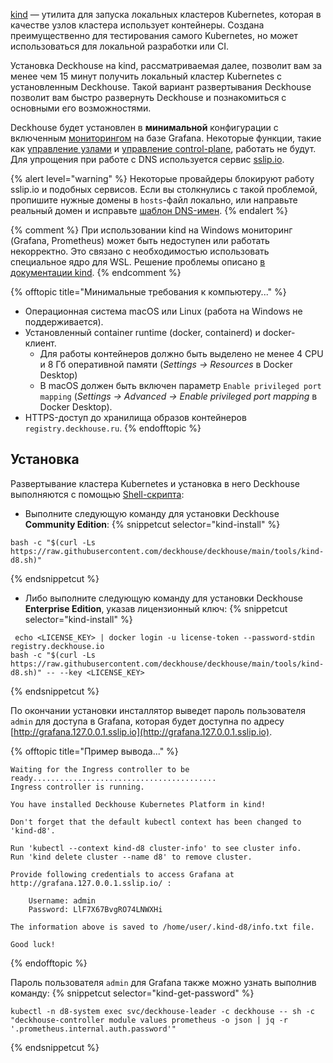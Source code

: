 [kind](https://kind.sigs.k8s.io/) — утилита для запуска локальных кластеров Kubernetes, которая в качестве узлов кластера использует контейнеры. Создана преимущественно для тестирования самого Kubernetes, но может использоваться для локальной разработки или CI.

Установка Deckhouse на kind, рассматриваемая далее, позволит вам за менее чем 15 минут получить локальный кластер Kubernetes с установленным Deckhouse. Такой вариант развертывания Deckhouse позволит вам быстро развернуть Deckhouse и познакомиться с основными его возможностями.

Deckhouse будет установлен в **минимальной** конфигурации с включенным [мониторингом](/documentation/v1/modules/300-prometheus/) на базе Grafana. Некоторые функции, такие как [управление узлами](/documentation/v1/modules/040-node-manager/) и [управление control-plane](/documentation/v1/modules/040-control-plane-manager/), работать не будут. Для упрощения при работе с DNS используется сервис [sslip.io](https://sslip.io).

{% alert level="warning" %}
Некоторые провайдеры блокируют работу sslip.io и подобных сервисов. Если вы столкнулись с такой проблемой, пропишите нужные домены в `hosts`-файл локально, или направьте реальный домен и исправьте [шаблон DNS-имен](../../documentation/v1/deckhouse-configure-global.html#parameters-modules-publicdomaintemplate).
{% endalert %}

{% comment %}
При использовании kind на Windows мониторинг (Grafana, Prometheus) может быть недоступен или работать некорректно. Это связано с необходимостью использовать специальное ядро для WSL. Решение проблемы описано [в документации kind](https://kind.sigs.k8s.io/docs/user/using-wsl2/#kubernetes-service-with-session-affinity).
{% endcomment %}

{% offtopic title="Минимальные требования к компьютеру..." %}
- Операционная система macOS или Linux (работа на Windows не поддерживается).
- Установленный container runtime (docker, containerd) и docker-клиент.
    - Для работы контейнеров должно быть выделено не менее 4 CPU и 8 Гб оперативной памяти (_Settings -> Resources_ в Docker Desktop)
    - В macOS должен быть включен параметр `Enable privileged port mapping` (_Settings -> Advanced -> Enable privileged port mapping_ в Docker Desktop).
- HTTPS-доступ до хранилища образов контейнеров `registry.deckhouse.ru`.
{% endofftopic %}

## Установка

Развертывание кластера Kubernetes и установка в него Deckhouse выполняются с помощью [Shell-скрипта](https://github.com/deckhouse/deckhouse/blob/main/tools/kind-d8.sh):
- Выполните следующую команду для установки Deckhouse **Community Edition**:
  {% snippetcut selector="kind-install" %}
```shell
bash -c "$(curl -Ls https://raw.githubusercontent.com/deckhouse/deckhouse/main/tools/kind-d8.sh)"
```
  {% endsnippetcut %}
- Либо выполните следующую команду для установки Deckhouse **Enterprise Edition**, указав лицензионный ключ:
  {% snippetcut selector="kind-install" %}
```shell
 echo <LICENSE_KEY> | docker login -u license-token --password-stdin registry.deckhouse.io
bash -c "$(curl -Ls https://raw.githubusercontent.com/deckhouse/deckhouse/main/tools/kind-d8.sh)" -- --key <LICENSE_KEY>
```
  {% endsnippetcut %}

По окончании установки инсталлятор выведет пароль пользователя `admin` для доступа в Grafana, которая будет доступна по адресу [http://grafana.127.0.0.1.sslip.io](http://grafana.127.0.0.1.sslip.io).

{% offtopic title="Пример вывода..." %}
```text
Waiting for the Ingress controller to be ready.........................................
Ingress controller is running.

You have installed Deckhouse Kubernetes Platform in kind!

Don't forget that the default kubectl context has been changed to 'kind-d8'.

Run 'kubectl --context kind-d8 cluster-info' to see cluster info.
Run 'kind delete cluster --name d8' to remove cluster.

Provide following credentials to access Grafana at http://grafana.127.0.0.1.sslip.io/ :

    Username: admin
    Password: LlF7X67BvgRO74LNWXHi

The information above is saved to /home/user/.kind-d8/info.txt file.

Good luck!
```
{% endofftopic %}

Пароль пользователя `admin` для Grafana также можно узнать выполнив команду:
{% snippetcut selector="kind-get-password" %}
```shell
kubectl -n d8-system exec svc/deckhouse-leader -c deckhouse -- sh -c "deckhouse-controller module values prometheus -o json | jq -r '.prometheus.internal.auth.password'"
```
{% endsnippetcut %}

